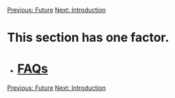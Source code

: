 <a href='http://code.google.com/p/simpleremotedesktop/wiki/Future'>Previous: Future</a> <a href='http://code.google.com/p/simpleremotedesktop/wiki/Introduction'>Next: Introduction</a>

<h1>This section has one factor.</h1>

  * <h1><a href='http://code.google.com/p/simpleremotedesktop/wiki/FAQ'>FAQs</a></h1>

<a href='http://code.google.com/p/simpleremotedesktop/wiki/Future'>Previous: Future</a> <a href='http://code.google.com/p/simpleremotedesktop/wiki/Introduction'>Next: Introduction</a>